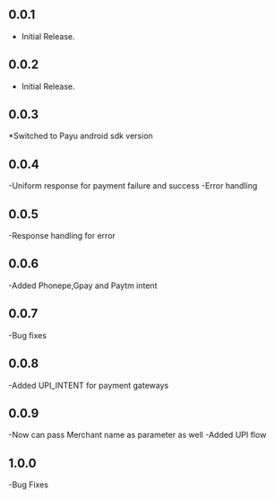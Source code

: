 ## 0.0.1

* Initial Release.

## 0.0.2

* Initial Release.

## 0.0.3

*Switched to Payu android sdk version 

## 0.0.4
-Uniform response for payment failure and success
-Error handling


## 0.0.5
-Response handling for error

## 0.0.6
-Added Phonepe,Gpay and Paytm intent

## 0.0.7
-Bug fixes

## 0.0.8
-Added UPI_INTENT for payment gateways

## 0.0.9
-Now can pass Merchant name as parameter as well
-Added UPI flow

## 1.0.0
-Bug Fixes